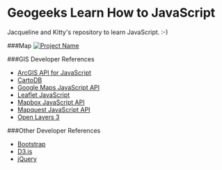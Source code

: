 Geogeeks Learn How to JavaScript
=======
Jacqueline and Kitty's repository to learn JavaScript. :-)

###Map
<a href="http://geospatialem.github.io/geogeeks-learn-js/"><img src="https://cloud.githubusercontent.com/assets/5023024/4987889/95a33d2a-691f-11e4-9d38-0b173859934e.png" alt="Project Name"></a>

###GIS Developer References
<ul><li><a href="https://developers.arcgis.com/javascript/">ArcGIS API for JavaScript</a></li>
<li><a href="http://cartodb.com/develop/">CartoDB</a></li>
<li><a href="https://developers.google.com/maps/documentation/javascript/">Google Maps JavaScript API</a></li>
<li><a href="http://leafletjs.com/">Leaflet JavaScript</a></li>
<li><a href="https://www.mapbox.com/mapbox.js/api/">Mapbox JavaScript API</a></li>
<li><a href="http://developer.mapquest.com/web/products/featured/javascript">Mapquest JavaScript API</a></li>
<li><a href="http://openlayers.org/">Open Layers 3</a></li></ul>

###Other Developer References
<ul><li><a href="http://getbootstrap.com/">Bootstrap</a></li>
<li><a href="http://d3js.org/">D3.js</a></li>
<li><a href="http://jquery.com/">jQuery</a></li></ul>
